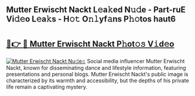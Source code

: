 ## Mutter Erwischt Nackt L𝚎a𝚔ed N𝚞𝚍e - Part-ruE Vi𝚍𝚎o L𝚎a𝚔s - H𝚘𝚝 O𝚗𝚕yf𝚊ns P𝚑𝚘tos haut6

# <h2><a href="http://kfd6ic6.oniu.top/?m=Mutter+Erwischt+Nackt">🔗👉 🔴 Mutter Erwischt Nackt P𝚑ot𝚘𝚜 V𝚒d𝚎o</a></h2>

[![Mutter Erwischt Nackt Nu𝚍e𝚜](https://i.imgur.com/0qMVB7G.gif)](http://kfd6ic6.oniu.top/?m=Mutter+Erwischt+Nackt)
Social media influencer Mutter Erwischt Nackt, known for disseminating dance and lifestyle information, featuring presentations and personal blogs. Mutter Erwischt Nackt's public image is characterized by its warmth and accessibility, but the depths of his private life remain a captivating mystery.  
